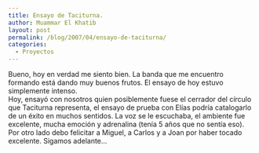 ```yaml
---
title: Ensayo de Taciturna.
author: Muammar El Khatib
layout: post
permalink: /blog/2007/04/ensayo-de-taciturna/
categories:
  - Proyectos
---
```

Bueno, hoy en verdad me siento bien. La banda que me encuentro formando está dando muy buenos frutos. El ensayo de hoy estuvo simplemente intenso.  
Hoy, ensayó con nosotros quien posiblemente fuese el cerrador del círculo que Taciturna representa, el ensayo de prueba con Elías podría catalogarlo de un éxito en muchos sentidos. La voz se le escuchaba, el ambiente fue excelente, mucha emoción y adrenalina (tenía 5 años que no sentía eso).  
Por otro lado debo felicitar a Miguel, a Carlos y a Joan por haber tocado excelente. Sigamos adelante&#8230;